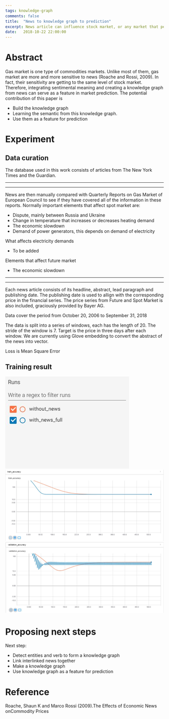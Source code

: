 ```yaml
---
tags: knowledge-graph
comments: false
title:  "News to knowledge graph to prediction"
excerpt: News article can influence stock market, or any market that perform on similar basis. In this paper we aim to create a knowledge graph of linked events and apply to financial series prediction
date:   2018-10-22 22:00:00
---
```


# Abstract

Gas market is one type of commodities markets. Unlike most of them, gas market are more and more sensitive to news (Roache and Rossi, 2009). In fact, their sensitivity are getting to the same level of  stock market. Therefore, integrating sentimental meaning and creating a knowledge graph from news can serve as a feature in market prediction. 
The potential contribution of this paper is
- Build the knowledge graph 
- Learning the semantic from this knowledge graph.
- Use them as a feature for prediction

# Experiment

## Data curation
The database used in this work consists of articles from The New York Times and the Guardian. 

---
---
News are then manually compared with Quarterly Reports on Gas Market of European Council to see if they have covered all of the information in these reports. Normally important elements that affect spot market are:
- Dispute, mainly between Russia and Ukraine
- Change in temperature that increases or decreases heating demand
- The economic slowdown 
- Demand of power generators, this depends on demand of electricity

What affects electricity demands
- To be added

Elements that affect future market
- The economic slowdown
---
---

Each news article consists of its headline, abstract, lead paragraph and publishing date. The publishing date is used to allign with the corresponding price in the financial series. The price series from Future and Spot Market is also included, graciously provided by Bayer AG.

Data cover the period from October 20, 2006 to September 31, 2018

The data is split into a series of windows, each has the length of 20. The stride of the window is 7. Target is the price in three days after each window.  We are currently using Glove embedding to convert the abstract of the news into vector.

Loss is Mean Square Error
## Training result
![Legend](/assets/legend.JPG)
<img src="/assets/train_acc.JPG">
<img src="/assets/val_acc.JPG">

# Proposing next steps
Next step:
- Detect entities and verb to form a knowledge graph
- Link interlinked news together
- Make a knowledge graph
- Use knowledge graph as a feature for prediction

# Reference
Roache, Shaun K and Marco Rossi (2009).The Effects of Economic News onCommodity Prices
